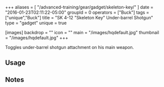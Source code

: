 +++
aliases = [
  "/advanced-training/gear/gadget/skeleton-key/"
]
date = "2016-01-23T02:11:22-05:00"
groupId = 0
operators = ["Buck"]
tags = ["unique","Buck"]
title = "SK 4-12 \"Skeleton Key\" Under-barrel Shotgun"
type = "gadget"
unique = true

[images]
  backdrop = ""
  icon = ""
  main = "/images/hqdefault.jpg"
  thumbnail = "/images/hqdefault.jpg"
+++

Toggles under-barrel shotgun attachment on his main weapon.

## Usage

## Notes

